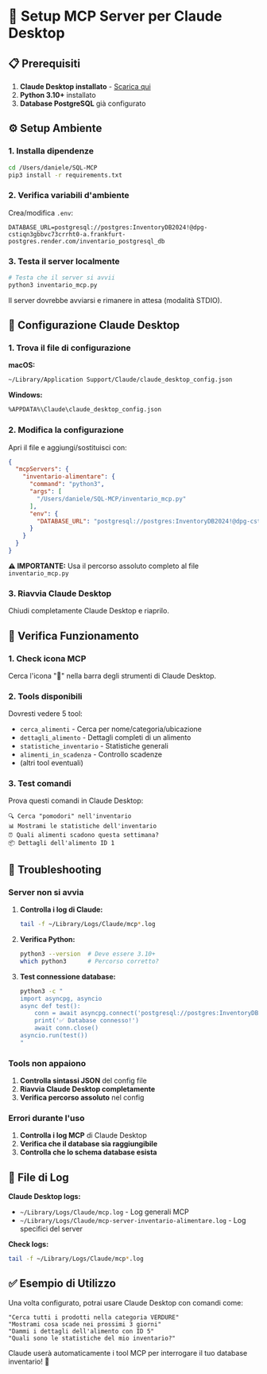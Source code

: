 # 🍎 Setup MCP Server per Claude Desktop

## 📋 **Prerequisiti**

1. **Claude Desktop installato** - [Scarica qui](https://claude.ai/download)
2. **Python 3.10+** installato
3. **Database PostgreSQL** già configurato

## ⚙️ **Setup Ambiente**

### 1. Installa dipendenze

```bash
cd /Users/daniele/SQL-MCP
pip3 install -r requirements.txt
```

### 2. Verifica variabili d'ambiente

Crea/modifica `.env`:

```env
DATABASE_URL=postgresql://postgres:InventoryDB2024!@dpg-cstiqn3gbbvc73crrht0-a.frankfurt-postgres.render.com/inventario_postgresql_db
```

### 3. Testa il server localmente

```bash
# Testa che il server si avvii
python3 inventario_mcp.py
```

Il server dovrebbe avviarsi e rimanere in attesa (modalità STDIO).

## 🔧 **Configurazione Claude Desktop**

### 1. Trova il file di configurazione

**macOS:**
```bash
~/Library/Application Support/Claude/claude_desktop_config.json
```

**Windows:**
```bash
%APPDATA%\Claude\claude_desktop_config.json
```

### 2. Modifica la configurazione

Apri il file e aggiungi/sostituisci con:

```json
{
  "mcpServers": {
    "inventario-alimentare": {
      "command": "python3",
      "args": [
        "/Users/daniele/SQL-MCP/inventario_mcp.py"
      ],
      "env": {
        "DATABASE_URL": "postgresql://postgres:InventoryDB2024!@dpg-cstiqn3gbbvc73crrht0-a.frankfurt-postgres.render.com/inventario_postgresql_db"
      }
    }
  }
}
```

**⚠️ IMPORTANTE:** Usa il percorso assoluto completo al file `inventario_mcp.py`

### 3. Riavvia Claude Desktop

Chiudi completamente Claude Desktop e riaprilo.

## 🎯 **Verifica Funzionamento**

### 1. Check icona MCP

Cerca l'icona "🔧" nella barra degli strumenti di Claude Desktop.

### 2. Tools disponibili

Dovresti vedere 5 tool:
- `cerca_alimenti` - Cerca per nome/categoria/ubicazione
- `dettagli_alimento` - Dettagli completi di un alimento
- `statistiche_inventario` - Statistiche generali
- `alimenti_in_scadenza` - Controllo scadenze
- (altri tool eventuali)

### 3. Test comandi

Prova questi comandi in Claude Desktop:

```
🔍 Cerca "pomodori" nell'inventario
📊 Mostrami le statistiche dell'inventario  
⏰ Quali alimenti scadono questa settimana?
📦 Dettagli dell'alimento ID 1
```

## 🐛 **Troubleshooting**

### Server non si avvia

1. **Controlla i log di Claude:**
   ```bash
   tail -f ~/Library/Logs/Claude/mcp*.log
   ```

2. **Verifica Python:**
   ```bash
   python3 --version  # Deve essere 3.10+
   which python3      # Percorso corretto?
   ```

3. **Test connessione database:**
   ```bash
   python3 -c "
   import asyncpg, asyncio
   async def test():
       conn = await asyncpg.connect('postgresql://postgres:InventoryDB2024!@dpg-cstiqn3gbbvc73crrht0-a.frankfurt-postgres.render.com/inventario_postgresql_db')
       print('✅ Database connesso!')
       await conn.close()
   asyncio.run(test())
   "
   ```

### Tools non appaiono

1. **Controlla sintassi JSON** del config file
2. **Riavvia Claude Desktop completamente**
3. **Verifica percorso assoluto** nel config

### Errori durante l'uso

1. **Controlla i log MCP** di Claude Desktop
2. **Verifica che il database sia raggiungibile**
3. **Controlla che lo schema database esista**

## 📝 **File di Log**

**Claude Desktop logs:**
- `~/Library/Logs/Claude/mcp.log` - Log generali MCP
- `~/Library/Logs/Claude/mcp-server-inventario-alimentare.log` - Log specifici del server

**Check logs:**
```bash
tail -f ~/Library/Logs/Claude/mcp*.log
```

## ✅ **Esempio di Utilizzo**

Una volta configurato, potrai usare Claude Desktop con comandi come:

```
"Cerca tutti i prodotti nella categoria VERDURE"
"Mostrami cosa scade nei prossimi 3 giorni" 
"Dammi i dettagli dell'alimento con ID 5"
"Quali sono le statistiche del mio inventario?"
```

Claude userà automaticamente i tool MCP per interrogare il tuo database inventario! 🎉
